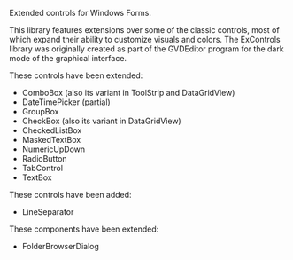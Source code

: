 Extended controls for Windows Forms.

This library features extensions over some of the classic controls, most of which expand their ability to customize visuals and colors. The ExControls library was originally created as part of the GVDEditor program for the dark mode of the graphical interface.

These controls have been extended:

- ComboBox (also its variant in ToolStrip and DataGridView)
- DateTimePicker (partial)
- GroupBox
- CheckBox (also its variant in DataGridView)
- CheckedListBox
- MaskedTextBox
- NumericUpDown
- RadioButton
- TabControl
- TextBox

These controls have been added:

- LineSeparator

These components have been extended:

- FolderBrowserDialog